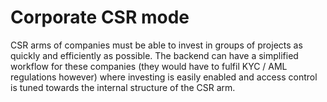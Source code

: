 # Corporate CSR mode

CSR arms of companies must be able to invest in groups of projects as quickly and efficiently as possible. The backend can have a simplified workflow for these companies \(they would have to fulfil KYC / AML regulations however\) where investing is easily enabled and access control is tuned towards the internal structure of the CSR arm.

